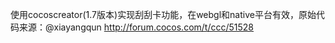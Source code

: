 使用cocoscreator(1.7版本)实现刮刮卡功能，在webgl和native平台有效，原始代码来源：@xiayangqun
http://forum.cocos.com/t/ccc/51528
